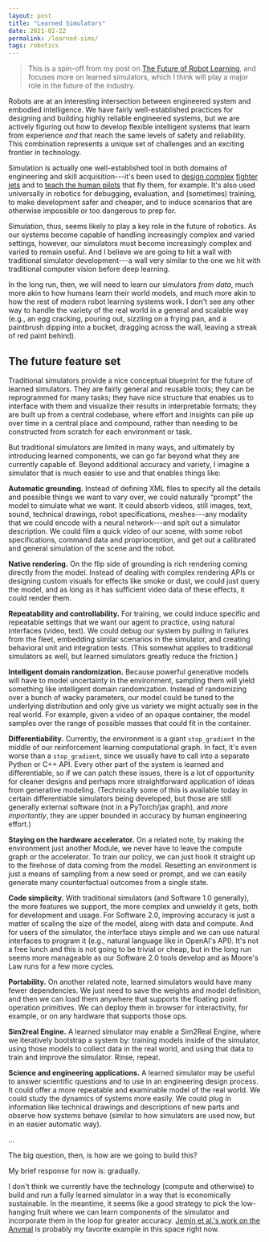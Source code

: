 ```yaml
---
layout: post
title: "Learned Simulators"
date: 2021-02-22
permalink: /learned-sims/
tags: robotics 
---
```


> This is a spin-off from my post on [The Future of Robot Learning](/robot-future), and focuses more on learned simulators, which I think will play a major role in the future of the industry.
<!--
well as an enumeration of the features this framing suggests.
-->

<!--
Robotics is at an interesting confluence between engineering and learning approaches.

The main stream until now has been Highly Reliable Engineered System,
and that is being joined by the tributary Highly Flexible Embodied Intelligence That Learns From Experience.

This junction represents an exciting frontier in technology and a unique set of challenges to grapple with.
-->

Robots are at an interesting intersection between engineered system and 
embodied intelligence.  We have fairly well-established practices for 
designing and building highly reliable engineered systems, but we are actively 
figuring out how to develop flexible intelligent systems that learn from 
experience *and* that reach the same levels of safety and reliability.
This combination represents a unique set of 
challenges and an exciting frontier in technology.

Simulation is actually one well-established tool in both domains of engineering and skill acquisition---it's been used to [design complex][defenseone] [fighter jets][popmech] and to [teach the human pilots][flightsim] that fly them, for example.
It's also used universally in robotics for debugging, evaluation, and (sometimes) training,
to make development safer and cheaper, and to induce scenarios that are otherwise impossible or too dangerous to prep for.

Simulation, thus, seems likely to play a key role in the future of robotics.
As our systems become capable of handling increasingly complex and varied
settings, however, our simulators must become increasingly complex and varied to remain useful.
And I believe we are going to hit a wall with traditional simulator development---a wall 
very similar to the one we hit with traditional computer vision before deep learning.

In the long run, then, we will need to learn our simulators *from data*,
much more akin to how humans learn their world models, and much more akin to how 
the rest of modern robot learning systems work.
I don't see any other way to handle the variety of the real world in a general
and scalable way (e.g., an egg cracking, 
pouring out, sizzling on a frying pan, and a paintbrush dipping into 
a bucket, dragging across the wall, leaving a streak of red paint behind).


<!--
But as our robot systems become capable of handling more complex and varied settings,
we need simulators to become more complex and varied to remain useful.

human engineering alone is not going to cut it.

Simulators seem likely to play a key role in the future of robotics.
But our robot systems are becoming increasingly capable of handling complex and varied settings;
in order for our simulators to remain useful, they need to become more complex and varied themselves.

But as our robot systems become capable of handling more complex and varied settings, our simulators need to become more complex and varied to remain useful.
In the long run, human engineering alone is not going to cut it.
We need to start learning more of the simulator *from data*,
much more akin to how humans learn their world models, and much more akin to how 
the rest of modern robot learning systems work.

But our robot systems are becoming increasingly capable
of handling more complex and varied settings. To keep up, I don't think the traditional way of doing things is going to cut it.


Fundamentally, the world is too complex and varied.

To handle the full complexity of the world---like deformability, material property changes, shattering, and strange artifacts like fire, paint, light switches and microwaves---
eventually the traditional way does not scale.
Eventually, we will need to learn our simulators largely from data, much more akin to how humans learn their world models.

And the question I am interested in asking is: what does that look like and how 
are we going to get there?

The best simulators of the future will impose minimal but carefully architected inductive biases for efficient learning; they will be flexible in what they can represent and in how they let us program and interact with them.
-->

<!--
This seems necessary. I don't see an easy path to household robots that are
not tested and evaluated extensively in simulation.

So simulation seems here to stay, but we need to make it more accurate.

This seems the only way to handle the great complexity and variety of the physical world.
-->

<!--
## Enabling technologies

There is massive value in developing enabling technologies---in ideas and artifacts that we can benefit from over and over again and that enable us to solve harder problems with less effort.
The most obvious, steady example in AI is improved computing hardware, which we keep benefitting from by [offloading
more work](http://www.incompleteideas.net/IncIdeas/BitterLesson.html) to optimization processes.
Other examples include:
- Frameworks like TensorFlow and Pytorch, which help abstract away messy lower-level and hardware details, and let us focus on what matters for our work specifically.
- Ideas like Adam and batch norm, and architectures like Transformers, which let us train more powerful networks more effectively.
- Algorithms like PPO and SAC (especially if they have open source implementations), which let us build off and use for our own applications.
- Models and simulators (to the extent they are general and accurately approximate the true phenomena), which let us quickly iterate on ideas and validate systems.
- Benchmarks like ImageNet, which let us compare ideas head to head in a consistent way and let us realize which ideas and artifacts matter.
- Well-curated datasets (to the extent they are publicly available)<label for="sn-1" class="margine-toggle sidenote-number"/><input type="checkbox" id="sn-1" class="margin-toggle"/><span class="sidenote">
I am not bagging on proprietary datasets. It makes a lot of sense to keep data private due
to  hosting and distribution costs, legal issues, and ensuring you receieve compensation to cover both past and future monetary investments (which we hope indirectly help push the field forward).
But it is an interesting question of what the impact of open datasets wil be, and how they can be created.
For some pointers, Andrej has some recent [tweets](https://twitter.com/karpathy/status/1363973271717171200) [about](https://twitter.com/karpathy/status/1365511769255342084) this. [The Pile](https://pile.eleuther.ai/) looks like an interesting work in this space. Maybe something like [Numerai Signals](https://signals.numer.ai/)
could work, where users are compensated for providing their useful data.
</span>, which define what we can train a model to do (ie data is how you program Software 2.0).

It is hard to always predict what these are going to be and what the best way of going about developing them is.
But it seems worth thinking about how we can raise the waterline.

One particularly interesting and emerging class of such artifacts is learned models themselves.
Fine-tuned ImageNet weights are a primitive example of this, where users can solve solve a limited scope of transfer tasks on a smaller computational and data budget.
With more powerful and general unsupervised models like GPT-3, DALL-E, and CLIP, the scope of impact is going to be massive.

Learned simulators are a promising prospect here. If we can build a reusable tool by training models on real data,
and then we use it for training and evaluating on a wide variety of robotics tasks, this could
greatly accelerate progress in the field.

Learned simulators provide a good framing on how we might develop large predictive models in robotics, and in how we might raise the waterline for robot learning.
-->

<!--
- pre-train and fine-tune on imagenet
- use as eval metrics (FID)
- gpt3 something. write code, ideas, idk
- use as model to generate more data.
- use as model to collect data in.
- use to label or make consistent, idk.
We basically need better ways of sharing models and reusing them.
-->

## The future feature set

Traditional simulators provide a nice conceptual blueprint for the future of learned simulators.
They are fairly general and reusable tools; they can be reprogrammed for many tasks; 
they have nice structure that enables us to interface with them and visualize 
their results in interpretable formats; they are built up from a central 
codebase, where effort and insights can pile up over time in a central place 
and compound, rather than needing to be constructed from scratch for each environment or task.

But traditional simulators are limited in many ways, and ultimately by introducing learned
components, we can go far beyond what they are currently capable of.
Beyond additional accuracy and variety, I imagine a simulator that is much easier to use and that enables things like:

<!--
I can't see any other way we are going to handle the
complexity and variety of the real world.
-->

**Automatic grounding.** Instead of defining XML files to specify all the details and possible things we want to vary over, we could naturally “prompt” the model to simulate what we want. It could absorb videos, still images, text, sound, technical drawings, robot specifications, meshes---any modality that we could encode with a neural network---and spit out a simulator description. We could film a quick video of our scene, with some robot specifications, command data and proprioception, and get out a calibrated and general simulation of the scene and the robot.

**Native rendering.** On the flip side of grounding is rich rendering coming directly from the model.
Instead of dealing with complex rendering APIs or designing custom visuals for effects like smoke or dust,
we could just query the model, and as long as it has sufficient video data of these effects, it could render them.

**Repeatability and controllability.** For training, we could induce specific 
and repeatable settings that we want our agent to practice, using natural 
interfaces (video, text).  We could debug our system by 
pulling in failures from the fleet, embedding similar scenarios in the simulator,
and creating behavioral unit and integration tests. (This somewhat applies to 
traditional simulators as well, but learned simulators greatly reduce the friction.)

<!--
**Foresight and handling delays.** We could query a learned simulator for the action we are about to take. See what the future states are going to be.
These could become observations into the policy. And we could even deal with sensor delays. It doesn't matter if we don't get an observation right on
time. We can just use our prediction of what is going to happen.
-->

**Intelligent domain randomization.**
Because powerful generative models will have to model uncertainty in the environment, sampling them will yield something like intelligent domain randomization. Instead of randomizing over a bunch of wacky parameters, our model could be tuned to the underlying distribution and only give us variety we might actually see in the real world. For example, given a video of an opaque container, the model samples over the range of possible masses that could fit in the container.

**Differentiability.** Currently, the environment is a giant `stop_gradient` in the middle of our reinforcement learning computational graph.
In fact, it's even worse than a `stop_gradient`, since we usually have to call into a separate Python or C++ API.
Every other part of the system is learned and differentiable, so if we can patch these issues, there is a lot of opportunity for cleaner designs
and perhaps more straightforward application of ideas from generative modeling.
(Technically some of this is available today in certain differentiable simulators being developed, but those are still generally external software (not in a PyTorch/jax graph), 
and *more importantly*, they are upper bounded in accuracy by human engineering effort.)

**Staying on the hardware accelerator.** 
On a related note, by making the environment just another Module, we never have to leave the compute graph or the accelerator.
To train our policy, we can just hook it straight up to the firehose of data coming from the model.
Resetting an environment is just a means of sampling from a new seed or prompt,
and we can easily generate many counterfactual outcomes from a single state.

<!--
we can apply more ideas from generative modeling directly, where the actions are just control variables and part of what we are generating over. Things become much cleaner.

There are actually many similarities between RL and generative modeling. We can look at DDPG as something
like a GAN where the Q-fucntion tells us the value of actions (discriminates) and the policy
tries to produce actions (generates). There are additional issues of exploration and stability,
but the stop_gradient makes RL much messier. We have to rely on either high variance REINFORCE type approaches (e.g., PPO),
or delayed learning of a Q-function (e.g., SAC) that we can push gradients back through.
(This applies equally well to the "world model" framing, like in Dreamer, but I mention it here for completeness.)
-->

**Code simplicity.** 
With traditional simulators (and Software 1.0 generally), the more features we support, 
the more complex and unwieldy it gets, both for development and usage.
For Software 2.0, improving accuracy is just a matter of scaling the size of the model, along with data and compute.
And for users of the simulator, the interface stays simple and we can use natural interfaces to program it (e.g., natural language like in OpenAI's API).
It's not a free lunch and this is not going to be trivial or cheap, but in the long run seems more manageable as our Software 2.0
tools develop and as Moore's Law runs for a few more cycles.

**Portability.** On another related note, learned simulators would have many fewer dependencies.
We just need to save the weights and model definition, and then we can load them anywhere that supports the floating point operation primitives.
We can deploy them in browser for interactivity, for example, or on any hardware that supports those ops.


<!--in fact: check it out. if i included boxlcd right here with a learned policy that would be freaking dope-->

**Sim2real Engine.** A learned simulator may enable a Sim2Real Engine,
where we iteratively bootstrap a system by: training models inside of the simulator, using those models to collect data in the real world, and using that data to train and improve the simulator. Rinse, repeat.

<!--
**Interpretability.** By having a central learned simulator that we build off, we could invest effort
in understanding it (like in [work from](https://distill.pub/2020/circuits/) [colah et al.](https://distill.pub/2020/understanding-rl-vision/)).
This could teach us stuff about the underlying systems we're modeling. And it could perhaps be a way to leverage
the model's representation to get the agent to do specific things. For example, if we can plug into the models
conception of the object it sees, we could perhaps use this to design tasks. Though natural language and other
approaches might be better.
-->

**Science and engineering applications.** A learned simulator may be useful to answer scientific questions and to use in an engineering design process.
It could offer a more repeatable and examinable model of the real world. We could study the dynamics of systems more easily.
We could plug in information like technical drawings and descriptions of new parts and observe how systems behave (similar to how simulators are used now, but in an easier automatic way).



<!--
They suggest a development path, and perhaps a better way to build up compounding progress over the years.

We can start in niche areas and build a tool that let's us control the environment
and prompt it and train agents inside of it.
And as we acquire more data, we can add this to our central pool and expand the frontier of what we develop.
We can create a central arc, or perhaps even a central "repository" that we build off and contribute to.
And the potential downstreams tasks could be large.

But basically developing this like we would develop a simulator, but extending the ideas to software 2.0.
That seems imaginable. And it seems a good way to build momentum.
-->

...

The big question, then, is how are we going to build this?

My brief response for now is: gradually.

I don't think we currently have the technology (compute and otherwise) to build and run a fully learned simulator in a way that is economically sustainable.
In the meantime, it seems like a good strategy to pick the low-hanging fruit where we can learn components of the simulator and incorporate them in the loop
for greater accuracy.  [Jemin et al.'s work on the Anymal](https://arxiv.org/abs/1901.08652) is probably my favorite example in this space right now.

<!--

It's probably worthwhile thinking about this in much more depth, but for now my brief answer is: gradually.

If we don't have abundant teleoperation data available, we need some way to bootstrap capabilities from worse simulators and policies. This opens many further questions about how
to specify goals, learn human preferences, learn to take actions, and explore
as necessary to cover the space.

But if we do have the data (e.g., in self-driving cars)... creating a fully learned simulator would
still be extremely difficult and is probably out of reach with current technology.
I just haven't seen any super convincing results for general predictive video generation
(a key ingredient), and it seems like it will take quite a bit of compute.
I think it is important to watch the space, but my current sense is at least a few more years
out (3-5 at least maybe), before it would be super useful to go for end2end learned sim.
You can always pay more now for compute (the old [Xerox PARC addage](https://youtu.be/id1WShzzMCQ?t=3320)),
but the timing is important here and you could bleed all your money prematurely
if you jump the gun.

(This timing issue seems much more pressing in industry. In research,
you just do what you can and the results will probably be interesting no matter
what and that helps the field.
In industry, it actually has to work and be deployable and provide real value,
and that is much harder.)

For now, it probably makes sense to iteratively work on areas where learned 
components are relatively cheap and provide strict advantages over their 
engineered counterparts. 

Anyway, physical world AI work seems exciting going forward and I am always
excited to chat and learn more from others working on related topics.
-->

[defenseone]: https://www.defenseone.com/technology/2020/09/virtual-tools-built-air-forces-new-fighter-prototype/168505/ 
[popmech]: https://www.popularmechanics.com/military/aviation/a34043731/air-force-new-designation-e-series-aircraft/
[flightsim]: https://en.wikipedia.org/wiki/Flight_simulator

